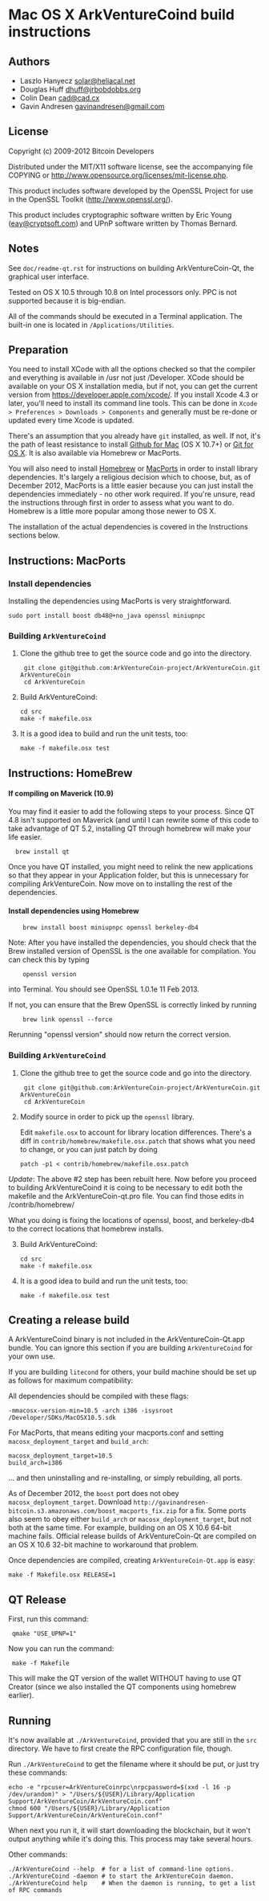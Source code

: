 Mac OS X ArkVentureCoind build instructions
====================================

Authors
-------

* Laszlo Hanyecz <solar@heliacal.net>
* Douglas Huff <dhuff@jrbobdobbs.org>
* Colin Dean <cad@cad.cx>
* Gavin Andresen <gavinandresen@gmail.com>

License
-------

Copyright (c) 2009-2012 Bitcoin Developers

Distributed under the MIT/X11 software license, see the accompanying
file COPYING or http://www.opensource.org/licenses/mit-license.php.

This product includes software developed by the OpenSSL Project for use in
the OpenSSL Toolkit (http://www.openssl.org/).

This product includes cryptographic software written by
Eric Young (eay@cryptsoft.com) and UPnP software written by Thomas Bernard.

Notes
-----

See `doc/readme-qt.rst` for instructions on building ArkVentureCoin-Qt, the
graphical user interface.

Tested on OS X 10.5 through 10.8 on Intel processors only. PPC is not
supported because it is big-endian.

All of the commands should be executed in a Terminal application. The
built-in one is located in `/Applications/Utilities`.

Preparation
-----------

You need to install XCode with all the options checked so that the compiler
and everything is available in /usr not just /Developer. XCode should be
available on your OS X installation media, but if not, you can get the
current version from https://developer.apple.com/xcode/. If you install
Xcode 4.3 or later, you'll need to install its command line tools. This can
be done in `Xcode > Preferences > Downloads > Components` and generally must
be re-done or updated every time Xcode is updated.

There's an assumption that you already have `git` installed, as well. If
not, it's the path of least resistance to install [Github for Mac](https://mac.github.com/)
(OS X 10.7+) or
[Git for OS X](https://code.google.com/p/git-osx-installer/). It is also
available via Homebrew or MacPorts.

You will also need to install [Homebrew](http://mxcl.github.io/homebrew/)
or [MacPorts](https://www.macports.org/) in order to install library
dependencies. It's largely a religious decision which to choose, but, as of
December 2012, MacPorts is a little easier because you can just install the
dependencies immediately - no other work required. If you're unsure, read
the instructions through first in order to assess what you want to do.
Homebrew is a little more popular among those newer to OS X.

The installation of the actual dependencies is covered in the Instructions
sections below.

Instructions: MacPorts
----------------------

### Install dependencies

Installing the dependencies using MacPorts is very straightforward.

    sudo port install boost db48@+no_java openssl miniupnpc

### Building `ArkVentureCoind`

1. Clone the github tree to get the source code and go into the directory.

        git clone git@github.com:ArkVentureCoin-project/ArkVentureCoin.git ArkVentureCoin
        cd ArkVentureCoin

2.  Build ArkVentureCoind:

        cd src
        make -f makefile.osx

3.  It is a good idea to build and run the unit tests, too:

        make -f makefile.osx test

Instructions: HomeBrew
----------------------

#### If compiling on Maverick (10.9) 

You may find it easier to add the following steps to your process.  Since QT 4.8 isn't supported on Maverick (and until I can rewrite some of this code to take advantage of QT 5.2, installing QT through homebrew will make your life easier.

      brew install qt
      
Once you have QT installed, you might need to relink the new applications so that they appear in your Application folder, but this is unnecessary for compiling ArkVentureCoin.  Now move on to installing the rest of the dependencies.

#### Install dependencies using Homebrew

        brew install boost miniupnpc openssl berkeley-db4

Note: After you have installed the dependencies, you should check that the Brew installed version of OpenSSL is the one available for compilation. You can check this by typing

        openssl version

into Terminal. You should see OpenSSL 1.0.1e 11 Feb 2013.

If not, you can ensure that the Brew OpenSSL is correctly linked by running

        brew link openssl --force

Rerunning "openssl version" should now return the correct version.

### Building `ArkVentureCoind`

1. Clone the github tree to get the source code and go into the directory.

        git clone git@github.com:ArkVentureCoin-project/ArkVentureCoin.git ArkVentureCoin
        cd ArkVentureCoin

2.  Modify source in order to pick up the `openssl` library.

    Edit `makefile.osx` to account for library location differences. There's a
    diff in `contrib/homebrew/makefile.osx.patch` that shows what you need to
    change, or you can just patch by doing

        patch -p1 < contrib/homebrew/makefile.osx.patch

*Update*: The above #2 step has been rebuilt here. Now before you proceed to building ArkVentureCoind it is coing to be necessary to edit both the makefile and the ArkVentureCoin-qt.pro file.  You can find those edits in /contrib/homebrew/

What you doing is fixing the locations of openssl, boost, and berkeley-db4 to the correct locations that homebrew installs.

3.  Build ArkVentureCoind:

        cd src
        make -f makefile.osx

4.  It is a good idea to build and run the unit tests, too:

        make -f makefile.osx test

Creating a release build
------------------------

A ArkVentureCoind binary is not included in the ArkVentureCoin-Qt.app bundle. You can ignore
this section if you are building `ArkVentureCoind` for your own use.

If you are building `litecond` for others, your build machine should be set up
as follows for maximum compatibility:

All dependencies should be compiled with these flags:

    -mmacosx-version-min=10.5 -arch i386 -isysroot /Developer/SDKs/MacOSX10.5.sdk

For MacPorts, that means editing your macports.conf and setting
`macosx_deployment_target` and `build_arch`:

    macosx_deployment_target=10.5
    build_arch=i386

... and then uninstalling and re-installing, or simply rebuilding, all ports.

As of December 2012, the `boost` port does not obey `macosx_deployment_target`.
Download `http://gavinandresen-bitcoin.s3.amazonaws.com/boost_macports_fix.zip`
for a fix. Some ports also seem to obey either `build_arch` or
`macosx_deployment_target`, but not both at the same time. For example, building
on an OS X 10.6 64-bit machine fails. Official release builds of ArkVentureCoin-Qt are
compiled on an OS X 10.6 32-bit machine to workaround that problem.

Once dependencies are compiled, creating `ArkVentureCoin-Qt.app` is easy:

    make -f Makefile.osx RELEASE=1

QT Release
----------

First, run this command:

     qmake "USE_UPNP=1"

Now you can run the command:

     make -f Makefile
     
This will make the QT version of the wallet WITHOUT having to use QT Creator (since we also installed the QT components using homebrew earlier).

Running
-------

It's now available at `./ArkVentureCoind`, provided that you are still in the `src`
directory. We have to first create the RPC configuration file, though.

Run `./ArkVentureCoind` to get the filename where it should be put, or just try these
commands:

    echo -e "rpcuser=ArkVentureCoinrpc\nrpcpassword=$(xxd -l 16 -p /dev/urandom)" > "/Users/${USER}/Library/Application Support/ArkVentureCoin/ArkVentureCoin.conf"
    chmod 600 "/Users/${USER}/Library/Application Support/ArkVentureCoin/ArkVentureCoin.conf"

When next you run it, it will start downloading the blockchain, but it won't
output anything while it's doing this. This process may take several hours.

Other commands:

    ./ArkVentureCoind --help  # for a list of command-line options.
    ./ArkVentureCoind -daemon # to start the ArkVentureCoin daemon.
    ./ArkVentureCoind help    # When the daemon is running, to get a list of RPC commands
